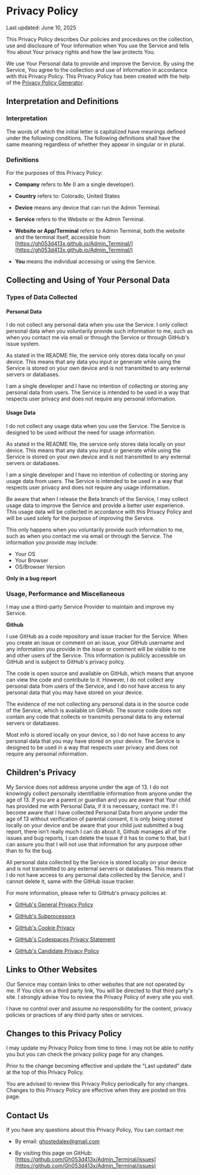 # Privacy Policy

Last updated: June 10, 2025

This Privacy Policy describes Our policies and procedures on the collection, use and disclosure of Your information when You use the Service and tells You about Your privacy rights and how the law protects You.

We use Your Personal data to provide and improve the Service. By using the Service, You agree to the collection and use of information in accordance with this Privacy Policy. This Privacy Policy has been created with the help of the [Privacy Policy Generator](https://www.termsfeed.com/privacy-policy-generator/).

## Interpretation and Definitions

### Interpretation

The words of which the initial letter is capitalized have meanings defined under the following conditions. The following definitions shall have the same meaning regardless of whether they appear in singular or in plural.

### Definitions

For the purposes of this Privacy Policy:

- __Company__ refers to Me (I am a single developer).

- __Country__ refers to: Colorado,  United States

- __Device__ means any device that can run the Admin Terminal.

- __Service__ refers to the Website or the Admin Terminal.	

- __Website or App/Terminal__ refers to Admin Terminal, both the website and the terminal itself, accessible from [https://gh053d413x.github.io/Admin_Terminal/](https://gh053d413x.github.io/Admin_Terminal/)

- __You__ means the individual accessing or using the Service.



## Collecting and Using of Your Personal Data

### Types of Data Collected

#### Personal Data

I do not collect any personal data when you use the Service. I only collect personal data when you voluntarily provide such information to me, such as when you contact me via email or through the Service or through GitHub's issue system.

As stated in the README file, the service only stores data locally on your device. This means that any data you input or generate while using the Service is stored on your own device and is not transmitted to any external servers or databases.

I am a single developer and I have no intention of collecting or storing any personal data from users. The Service is intended to be used in a way that respects user privacy and does not require any personal information.

#### Usage Data

I do not collect any usage data when you use the Service. The Service is designed to be used without the need for usage information.

As stated in the README file, the service only stores data locally on your device. This means that any data you input or generate while using the Service is stored on your own device and is not transmitted to any external servers or databases.

I am a single developer and I have no intention of collecting or storing any usage data from users. The Service is intended to be used in a way that respects user privacy and does not require any usage information.

Be aware that when I release the Beta branch of the Service, I may collect usage data to improve the Service and provide a better user experience. This usage data will be collected in accordance with this Privacy Policy and will be used solely for the purpose of improving the Service.

This only happens when you voluntarily provide such information to me, such as when you contact me via email or through the Service. The information you provide may include:

- Your OS
- Your Browser
- OS/Browser Version

__Only in a bug report__

### Usage, Performance and Miscellaneous
I may use a third-party Service Provider to maintain and improve my Service.

__Github__

I use GitHub as a code repository and issue tracker for the Service. When you create an issue or comment on an issue, your GitHub username and any information you provide in the issue or comment will be visible to me and other users of the Service. This information is publicly accessible on GitHub and is subject to GitHub's privacy policy.

The code is open source and available on GitHub, which means that anyone can view the code and contribute to it. However, I do not collect any personal data from users of the Service, and I do not have access to any personal data that you may have stored on your device.

The evidence of me not collecting any personal data is in the source code of the Service, which is available on GitHub. The source code does not contain any code that collects or transmits personal data to any external servers or databases.

Most info is stored locally on your device, so I do not have access to any personal data that you may have stored on your device. The Service is designed to be used in a way that respects user privacy and does not require any personal information.

## Children's Privacy

My Service does not address anyone under the age of 13. I do not knowingly collect personally identifiable information from anyone under the age of 13. If you are a parent or guardian and you are aware that Your child has provided me with Personal Data, if it is necessary, contact me. If I become aware that I have collected Personal Data from anyone under the age of 13 without verification of parental consent, it is only being stored locally on your device and be aware that your child just submitted a bug report, there isn't really much I can do about it, Github manages all of the issues and bug reports, I can delete the issue if it has to come to that, but I can assure you that I will not use that information for any purpose other than to fix the bug.

All personal data collected by the Service is stored locally on your device and is not transmitted to any external servers or databases. This means that I do not have access to any personal data collected by the Service, and I cannot delete it, same with the GitHub issue tracker.

For more information, please refer to GitHub's privacy policies at: 

- [GitHub's General Privacy Policy](https://docs.github.com/en/site-policy/privacy-policies/github-general-privacy-statement)

- [GitHub's Subprocessors](https://docs.github.com/en/site-policy/privacy-policies/github-subprocessors)

- [GitHub's Cookie Privacy](https://docs.github.com/en/site-policy/privacy-policies/github-cookies)

- [GitHub's Codespaces Privacy Statement](https://docs.github.com/en/site-policy/privacy-policies/github-codespaces-privacy-statement)

- [GitHub's Candidate Privacy Policy](https://docs.github.com/en/site-policy/privacy-policies/github-candidate-privacy-policy)

## Links to Other Websites

Our Service may contain links to other websites that are not operated by me. If You click on a third party link, You will be directed to that third party's site. I strongly advise You to review the Privacy Policy of every site you visit.

I have no control over and assume no responsibility for the content, privacy policies or practices of any third party sites or services.

## Changes to this Privacy Policy

I may update my Privacy Policy from time to time. I may not be able to notify you but you can check the privacy policy page for any changes.

Prior to the change becoming effective and update the "Last updated" date at the top of this Privacy Policy.

You are advised to review this Privacy Policy periodically for any changes. Changes to this Privacy Policy are effective when they are posted on this page.

## Contact Us

If you have any questions about this Privacy Policy, You can contact me:


- By email: ghostedalex@gmail.com


- By visiting this page on GitHub: [https://github.com/Gh053d413x/Admin_Terminal/issues](https://github.com/Gh053d413x/Admin_Terminal/issues)